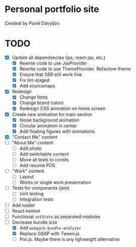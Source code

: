 # Personal portfolio site

Created by Pavel Davydov

# TODO

- [x] Update all dependencies (jss, react-jss, etc.)
  - [x] Rewrite code to use JssProvider
  - [x] Rewrite code to use ThemeProvider. Refactore theme
  - [x] Ensure that SSR still work fine
  - [x] Fix lint-staged
  - [x] Add sourcemaps
- [x] Redesign
  - [x] Change fonts
  - [x] Change brand colors
  - [x] Redesign CSS animation on home screen
- [x] Create new animation for main section
  - [x] Noise background animation
  - [x] Circular animation in center
  - [x] Add floating figures with animations
- [x] "Contact Me" content
- [ ] "About Me" content
  - [ ] Add photo
  - [ ] Add switchable content
  - [ ] Move all texts to consts
  - [ ] Add resume PDS
- [ ] "Work" content
  - [ ] Layout
  - [ ] Works or single work presentation
- [ ] Tests for components (jest)
  - [ ] Unit testing
  - [ ] Integration tests
- [ ] Add loader
- [ ] React-helmet
- [ ] Functional `setState` as separated modules
- [ ] Decrease bundle size
  - [x] Add `webpack-bundle-analyzer`
  - [x] Replace GSAP with Tween.js
  - [ ] Pixi.js. Maybe there is any lighweight alternative
